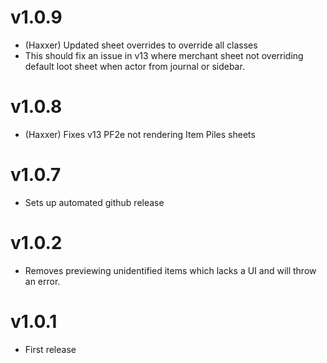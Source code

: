 # v1.0.9
- (Haxxer) Updated sheet overrides to override all classes
- This should fix an issue in v13 where merchant sheet not overriding default loot sheet when actor from journal or sidebar.

# v1.0.8
- (Haxxer) Fixes v13 PF2e not rendering Item Piles sheets

# v1.0.7
- Sets up automated github release

# v1.0.2
- Removes previewing unidentified items which lacks a UI and will throw an error.

# v1.0.1
- First release